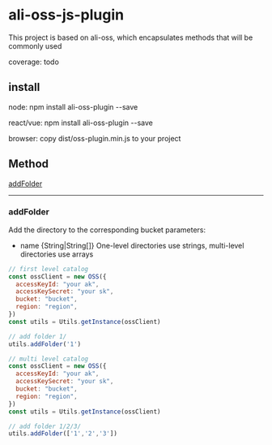 # ali-oss-js-plugin
This project is based on ali-oss, which encapsulates methods that will be commonly used

coverage: todo

## install
node:
  npm install ali-oss-plugin --save

react/vue:
  npm install ali-oss-plugin --save

browser:
  copy dist/oss-plugin.min.js to your project



## Method 
[addFolder](#addfolder)


---

### addFolder
Add the directory to the corresponding bucket
parameters:
  - name {String|String[]}  One-level directories use strings, multi-level directories use arrays


```javascript
// first level catalog
const ossClient = new OSS({
  accessKeyId: "your ak",
  accessKeySecret: "your sk",
  bucket: "bucket",
  region: "region",
})
const utils = Utils.getInstance(ossClient)

// add folder 1/
utils.addFolder('1')

// multi level catalog
const ossClient = new OSS({
  accessKeyId: "your ak",
  accessKeySecret: "your sk",
  bucket: "bucket",
  region: "region",
})
const utils = Utils.getInstance(ossClient)

// add folder 1/2/3/
utils.addFolder(['1','2','3'])

```
